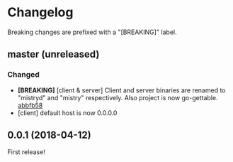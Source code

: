 # Changelog

Breaking changes are prefixed with a "[BREAKING]" label.

## master (unreleased)

### Changed

- **[BREAKING]** [client & server] Client and server binaries are renamed to "mistryd" and "mistry" respectively.
  Also project is now go-gettable. [abbfb58](https://github.com/skroutz/mistry/commit/abbfb58d5a2aaf3eaebf9408d81ec7d459326416)
- [client] default host is now 0.0.0.0

## 0.0.1 (2018-04-12)

First release!

